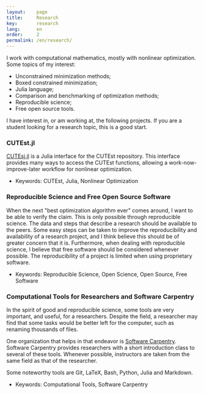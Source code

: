 ```yaml
---
layout:    page
title:     Research
key:       research
lang:      en
order:     2
permalink: /en/research/
---
```

I work with computational mathematics, mostly with nonlinear optimization.
Some topics of my interest:

  - Unconstrained minimization methods;
  - Boxed constrained minimization;
  - Julia language;
  - Comparison and benchmarking of optimization methods;
  - Reproducible science;
  - Free open source tools.

I have interest in, or am working at, the following projects.
If you are a student looking for a research topic, this is a good start.

### CUTEst.jl

[CUTEsj.jl](https://github.com/optimizers/CUTEst.jl) is a Julia interface for
the CUTEst repository.
This interface provides many ways to access the CUTEst functions, allowing a
work-now-improve-later workflow for nonlinear optimization.

 - Keywords: CUTEst, Julia, Nonlinear Optimization

### Reproducible Science and Free Open Source Software

When the next "best optimization algorithm ever" comes around, I want to be able
to verify the claim.
This is only possible through reproducible science.
The data and steps that describe a research should be available to the peers.
Some easy steps can be taken to improve the reproducibility and availability of
a research project, and I think believe this should be of greater concern that
it is.
Furthermore, when dealing with reproducible science, I believe that free
software should be considered whenever possible.
The reproducibility of a project is limited when using proprietary software.

 - Keywords: Reproducible Science, Open Science, Open Source, Free Software

### Computational Tools for Researchers and Software Carpentry

In the spirit of good and reproducible science, some tools are very important,
and useful, for a researchers.
Despite the field, a researcher may find that some tasks would be better left
for the computer, such as renaming thousands of files.

One organization that helps in that endeavor is
[Software Carpentry](http://software-carpentry.org/).
Software Carpentry provides researchers with a short introduction class to
several of these tools. Whenever possible, instructors are taken from the same
field as that of the researcher.

Some noteworthy tools are Git, LaTeX, Bash, Python, Julia and Markdown.

 - Keywords: Computational Tools, Software Carpentry
